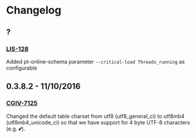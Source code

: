 # Changelog

## ?
### [LIS-128](https://orderhub.atlassian.net/browse/LIS-128)
Added pt-online-schema parameter `--critical-load Threads_running` as configurable 

## 0.3.8.2 - 11/10/2016
### [CGIV-7125](https://orderhub.atlassian.net/browse/CGIV-7125)
Changed the default table charset from utf8 (utf8_general_ci) to utf8mb4 (utf8mb4_unicode_ci) so that we have support for 4 byte UTF-8 characters (e.g. 💕).
